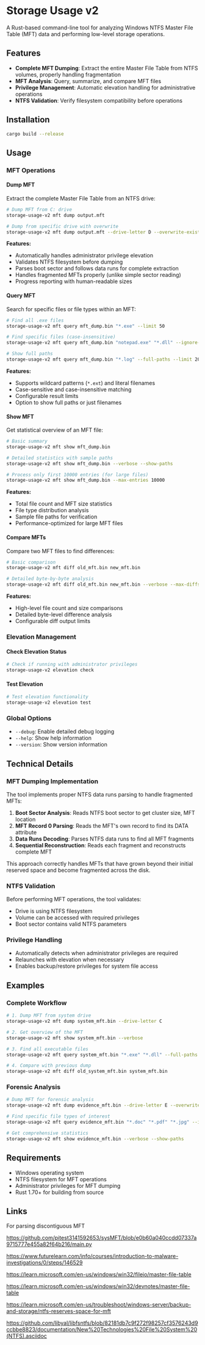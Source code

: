 # Storage Usage v2

A Rust-based command-line tool for analyzing Windows NTFS Master File Table (MFT) data and performing low-level storage operations.

## Features

- **Complete MFT Dumping**: Extract the entire Master File Table from NTFS volumes, properly handling fragmentation
- **MFT Analysis**: Query, summarize, and compare MFT files
- **Privilege Management**: Automatic elevation handling for administrative operations
- **NTFS Validation**: Verify filesystem compatibility before operations

## Installation

```bash
cargo build --release
```

## Usage

### MFT Operations

#### Dump MFT
Extract the complete Master File Table from an NTFS drive:

```bash
# Dump MFT from C: drive
storage-usage-v2 mft dump output.mft

# Dump from specific drive with overwrite
storage-usage-v2 mft dump output.mft --drive-letter D --overwrite-existing
```

**Features:**
- Automatically handles administrator privilege elevation
- Validates NTFS filesystem before dumping
- Parses boot sector and follows data runs for complete extraction
- Handles fragmented MFTs properly (unlike simple sector reading)
- Progress reporting with human-readable sizes

#### Query MFT
Search for specific files or file types within an MFT:

```bash
# Find all .exe files
storage-usage-v2 mft query mft_dump.bin "*.exe" --limit 50

# Find specific files (case-insensitive)
storage-usage-v2 mft query mft_dump.bin "notepad.exe" "*.dll" --ignore-case

# Show full paths
storage-usage-v2 mft query mft_dump.bin "*.log" --full-paths --limit 20
```

**Features:**
- Supports wildcard patterns (`*.ext`) and literal filenames
- Case-sensitive and case-insensitive matching
- Configurable result limits
- Option to show full paths or just filenames

#### Show MFT
Get statistical overview of an MFT file:

```bash
# Basic summary
storage-usage-v2 mft show mft_dump.bin

# Detailed statistics with sample paths
storage-usage-v2 mft show mft_dump.bin --verbose --show-paths

# Process only first 10000 entries (for large files)
storage-usage-v2 mft show mft_dump.bin --max-entries 10000
```

**Features:**
- Total file count and MFT size statistics
- File type distribution analysis
- Sample file paths for verification
- Performance-optimized for large MFT files

#### Compare MFTs
Compare two MFT files to find differences:

```bash
# Basic comparison
storage-usage-v2 mft diff old_mft.bin new_mft.bin

# Detailed byte-by-byte analysis
storage-usage-v2 mft diff old_mft.bin new_mft.bin --verbose --max-diffs 20
```

**Features:**
- High-level file count and size comparisons
- Detailed byte-level difference analysis
- Configurable diff output limits

### Elevation Management

#### Check Elevation Status
```bash
# Check if running with administrator privileges
storage-usage-v2 elevation check
```

#### Test Elevation
```bash
# Test elevation functionality
storage-usage-v2 elevation test
```

### Global Options

- `--debug`: Enable detailed debug logging
- `--help`: Show help information
- `--version`: Show version information

## Technical Details

### MFT Dumping Implementation

The tool implements proper NTFS data runs parsing to handle fragmented MFTs:

1. **Boot Sector Analysis**: Reads NTFS boot sector to get cluster size, MFT location
2. **MFT Record 0 Parsing**: Reads the MFT's own record to find its DATA attribute
3. **Data Runs Decoding**: Parses NTFS data runs to find all MFT fragments
4. **Sequential Reconstruction**: Reads each fragment and reconstructs complete MFT

This approach correctly handles MFTs that have grown beyond their initial reserved space and become fragmented across the disk.

### NTFS Validation

Before performing MFT operations, the tool validates:
- Drive is using NTFS filesystem
- Volume can be accessed with required privileges
- Boot sector contains valid NTFS parameters

### Privilege Handling

- Automatically detects when administrator privileges are required
- Relaunches with elevation when necessary
- Enables backup/restore privileges for system file access

## Examples

### Complete Workflow
```bash
# 1. Dump MFT from system drive
storage-usage-v2 mft dump system_mft.bin --drive-letter C

# 2. Get overview of the MFT
storage-usage-v2 mft show system_mft.bin --verbose

# 3. Find all executable files
storage-usage-v2 mft query system_mft.bin "*.exe" "*.dll" --full-paths --limit 100

# 4. Compare with previous dump
storage-usage-v2 mft diff old_system_mft.bin system_mft.bin
```

### Forensic Analysis
```bash
# Dump MFT for forensic analysis
storage-usage-v2 mft dump evidence_mft.bin --drive-letter E --overwrite-existing

# Find specific file types of interest
storage-usage-v2 mft query evidence_mft.bin "*.doc" "*.pdf" "*.jpg" --ignore-case --full-paths

# Get comprehensive statistics
storage-usage-v2 mft show evidence_mft.bin --verbose --show-paths
```

## Requirements

- Windows operating system
- NTFS filesystem for MFT operations
- Administrator privileges for MFT dumping
- Rust 1.70+ for building from source

## Links

For parsing discontiguous MFT

https://github.com/pitest3141592653/sysMFT/blob/e0b60a040ccdd07337a9715777e455a82f64b216/main.py

https://www.futurelearn.com/info/courses/introduction-to-malware-investigations/0/steps/146529

https://learn.microsoft.com/en-us/windows/win32/fileio/master-file-table

https://learn.microsoft.com/en-us/windows/win32/devnotes/master-file-table

https://learn.microsoft.com/en-us/troubleshoot/windows-server/backup-and-storage/ntfs-reserves-space-for-mft

https://github.com/libyal/libfsntfs/blob/82181db7c9f272f98257cf3576243d9ccbbe8823/documentation/New%20Technologies%20File%20System%20(NTFS).asciidoc